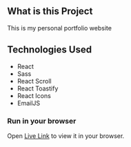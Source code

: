 ## What is this Project

This is my personal portfolio website

## Technologies Used

- React
- Sass
- React Scroll
- React Toastify
- React Icons
- EmailJS

### Run in your browser

Open [Live Link](https://nehanalinik.github.io/portfolio-website/) to view it in your browser.
